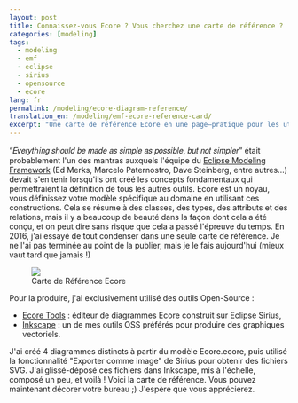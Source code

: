 ```yaml
--- 
layout: post 
title: Connaissez-vous Ecore ? Vous cherchez une carte de référence ? 
categories: [modeling] 
tags:
  - modeling
  - emf
  - eclipse
  - sirius
  - opensource
  - ecore
lang: fr
permalink: /modeling/ecore-diagram-reference/
translation_en: /modeling/emf-ecore-reference-card/
excerpt: "Une carte de référence Ecore en une page—pratique pour les utilisateurs EMF et enseignants—pour rappeler pourquoi ces concepts clés comptent et comment les appliquer."
---
```



“𝐸𝑣𝑒𝑟𝑦𝑡ℎ𝑖𝑛𝑔 𝑠ℎ𝑜𝑢𝑙𝑑 𝑏𝑒 𝑚𝑎𝑑𝑒 𝑎𝑠 𝑠𝑖𝑚𝑝𝑙𝑒 𝑎𝑠 𝑝𝑜𝑠𝑠𝑖𝑏𝑙𝑒, 𝑏𝑢𝑡 𝑛𝑜𝑡 𝑠𝑖𝑚𝑝𝑙𝑒𝑟” était probablement l'un des mantras auxquels l'équipe du [Eclipse Modeling Framework](https://www.eclipse.dev/modeling/emf/) (Ed Merks, Marcelo Paternostro, Dave Steinberg, entre autres...) devait s'en tenir lorsqu'ils ont créé les concepts fondamentaux qui permettraient la définition de tous les autres outils. Ecore est un noyau, vous définissez votre modèle spécifique au domaine en utilisant ces constructions. Cela se résume à des classes, des types, des attributs et des relations, mais il y a beaucoup de beauté dans la façon dont cela a été conçu, et on peut dire sans risque que cela a passé l'épreuve du temps. En 2016, j'ai essayé de tout condenser dans une seule carte de référence. Je ne l'ai pas terminée au point de la publier, mais je le fais aujourd'hui (mieux vaut tard que jamais !)

<figure> 
<a href="{{ site.url }}/images/blog/2023/Ecore_reference_card.pdf"><img src="{{ site.url }}/images/blog/2023/Ecore_reference_card.png"></a> 
<figcaption>Carte de Référence Ecore</figcaption> 
</figure>

Pour la produire, j'ai exclusivement utilisé des outils Open-Source : 
- [Ecore Tools](https://www.eclipse.dev/ecoretools/) : éditeur de diagrammes Ecore construit sur Eclipse Sirius, 
- [Inkscape](https://inkscape.org/) : un de mes outils OSS préférés pour produire des graphiques vectoriels.

J'ai créé 4 diagrammes distincts à partir du modèle Ecore.ecore, puis utilisé la fonctionnalité "Exporter comme image" de Sirius pour obtenir des fichiers SVG. J'ai glissé-déposé ces fichiers dans Inkscape, mis à l'échelle, composé un peu, et voilà ! Voici la carte de référence. Vous pouvez maintenant décorer votre bureau ;) J'espère que vous apprécierez.
```
